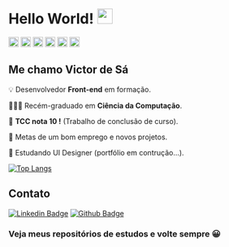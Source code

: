 # Hello World! <img src=https://github.com/TheDudeThatCode/TheDudeThatCode/blob/master/Assets/Earth.gif width="30">

<code><img height="20" src="https://img.shields.io/badge/HTML5-E34F26?style=for-the-badge&logo=html5&logoColor=white"></code>
<code><img height="20" src="https://img.shields.io/badge/CSS3-1572B6?style=for-the-badge&logo=css3&logoColor=white"></code>
<code><img height="20" src="https://img.shields.io/badge/JavaScript-323330?style=for-the-badge&logo=javascript&logoColor=F7DF1E"></code>
<code><img height="20" src="https://img.shields.io/badge/React-20232A?style=for-the-badge&logo=react&logoColor=61DAFB"></code>
<code><img height="20" src="https://img.shields.io/badge/Git-F05032?style=for-the-badge&logo=git&logoColor=white"></code>
<code><img height="20" src="https://img.shields.io/badge/Figma-FF69B4?style=for-the-badge&logo=figma&logoColor=white"></code>


## Me chamo Victor de Sá

💡 Desenvolvedor **Front-end** em formação.

🧑🏾‍🎓 Recém-graduado em **Ciência da Computação**.

🎉 **TCC nota 10 !** (Trabalho de conclusão de curso).

🚀 Metas de um bom emprego e novos projetos.

🎨 Estudando UI Designer (portfólio em contrução...).

[![Top Langs](https://github-readme-stats.vercel.app/api/top-langs/?username=victordesa20&layout=compact&theme=flag-india)](https://github.com/victordesa20/github-readme-stats)

## Contato

[![Linkedin Badge](https://img.shields.io/badge/LinkedIn-0077B5?style=for-the-badge&logo=linkedin&logoColor=white)](https://www.linkedin.com/in/victordesa20/)
[![Github Badge](https://img.shields.io/badge/GitHub-100000?style=for-the-badge&logo=github&logoColor=white)](https://github.com/victordesa20)

### Veja meus repositórios de estudos e volte sempre 😀
